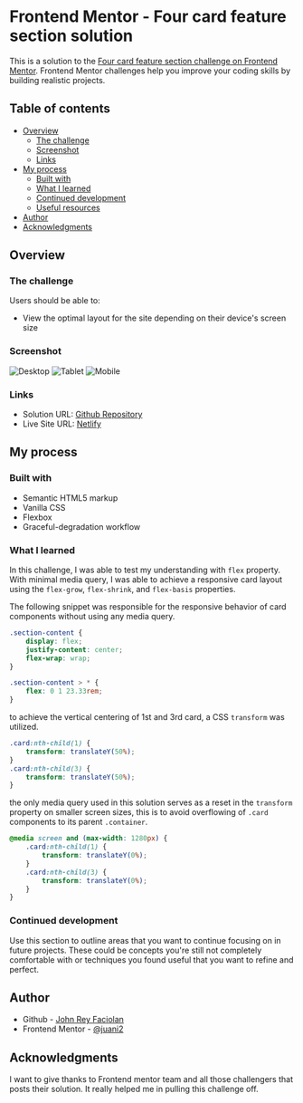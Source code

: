 # Frontend Mentor - Four card feature section solution

This is a solution to the [Four card feature section challenge on Frontend Mentor](https://www.frontendmentor.io/challenges/four-card-feature-section-weK1eFYK). Frontend Mentor challenges help you improve your coding skills by building realistic projects.

## Table of contents

-   [Overview](#overview)
    -   [The challenge](#the-challenge)
    -   [Screenshot](#screenshot)
    -   [Links](#links)
-   [My process](#my-process)
    -   [Built with](#built-with)
    -   [What I learned](#what-i-learned)
    -   [Continued development](#continued-development)
    -   [Useful resources](#useful-resources)
-   [Author](#author)
-   [Acknowledgments](#acknowledgments)

## Overview

### The challenge

Users should be able to:

-   View the optimal layout for the site depending on their device's screen size

### Screenshot

![Desktop](./screenshots/desktop.png)
![Tablet](./screenshots/tablet.png)
![Mobile](./screenshots/mobile.png)

### Links

-   Solution URL: [Github Repository](https://github.com/juani2/four-card-feature-section-master--solution)
-   Live Site URL: [Netlify](https://wizardly-poincare-e82688.netlify.app/)

## My process

### Built with

-   Semantic HTML5 markup
-   Vanilla CSS
-   Flexbox
-   Graceful-degradation workflow

### What I learned

In this challenge, I was able to test my understanding with `flex` property.
With minimal media query, I was able to achieve a responsive card layout using the `flex-grow`, `flex-shrink`, and `flex-basis` properties.

The following snippet was responsible for the responsive behavior of card components without using any media query.

```css
.section-content {
    display: flex;
    justify-content: center;
    flex-wrap: wrap;
}

.section-content > * {
    flex: 0 1 23.33rem;
}
```

to achieve the vertical centering of 1st and 3rd card, a CSS `transform` was utilized.

```css
.card:nth-child(1) {
    transform: translateY(50%);
}
.card:nth-child(3) {
    transform: translateY(50%);
}
```

the only media query used in this solution serves as a reset in the `transform` property on smaller screen sizes, this is to avoid overflowing of `.card` components to its parent `.container`.

```css
@media screen and (max-width: 1280px) {
    .card:nth-child(1) {
        transform: translateY(0%);
    }
    .card:nth-child(3) {
        transform: translateY(0%);
    }
}
```

### Continued development

Use this section to outline areas that you want to continue focusing on in future projects. These could be concepts you're still not completely comfortable with or techniques you found useful that you want to refine and perfect.

## Author

-   Github - [John Rey Faciolan](http://www.github.com/juani2)
-   Frontend Mentor - [@juani2](https://www.frontendmentor.io/profile/juani2)

## Acknowledgments

I want to give thanks to Frontend mentor team and all those challengers that posts their solution. It really helped me in pulling this challenge off.
